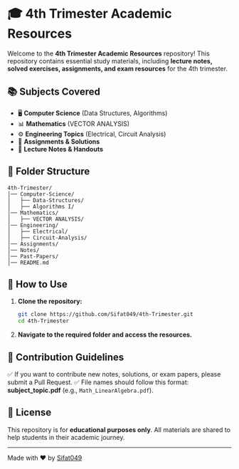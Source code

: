 # 🎓 4th Trimester Academic Resources

Welcome to the **4th Trimester Academic Resources** repository! This repository contains essential study materials, including **lecture notes, solved exercises, assignments, and exam resources** for the 4th trimester.

## 📚 Subjects Covered
- 🖥️ **Computer Science** (Data Structures, Algorithms)
- 📊 **Mathematics** (VECTOR ANALYSIS)
- ⚙️ **Engineering Topics** (Electrical, Circuit Analysis)
- 📝 **Assignments & Solutions**
- 📖 **Lecture Notes & Handouts**

## 📂 Folder Structure
```
4th-Trimester/
│── Computer-Science/
│   ├── Data-Structures/
│   ├── Algorithms I/
│── Mathematics/
│   ├── VECTOR ANALYSIS/
│── Engineering/
│   ├── Electrical/
│   ├── Circuit-Analysis/
│── Assignments/
│── Notes/
│── Past-Papers/
│── README.md
```

## 🔽 How to Use
1. **Clone the repository:**
   ```bash
   git clone https://github.com/Sifat049/4th-Trimester.git
   cd 4th-Trimester
   ```
2. **Navigate to the required folder and access the resources.**

## 🎯 Contribution Guidelines
✅ If you want to contribute new notes, solutions, or exam papers, please submit a Pull Request.
✅ File names should follow this format: **subject_topic.pdf** (e.g., `Math_LinearAlgebra.pdf`).

## 📜 License
This repository is for **educational purposes only**. All materials are shared to help students in their academic journey.

---  
Made with ❤️ by [Sifat049](https://github.com/Sifat049)  
